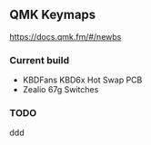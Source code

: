 ## QMK Keymaps

https://docs.qmk.fm/#/newbs

### Current build
- KBDFans KBD6x Hot Swap PCB
- Zealio 67g Switches

### TODO
ddd
